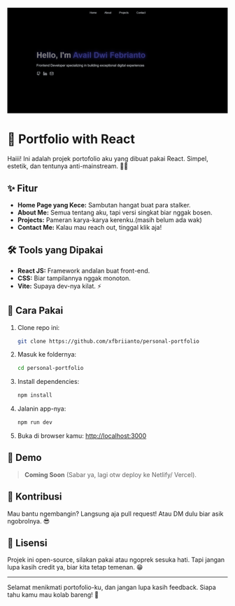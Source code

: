 ![Preview Portfolio](public\images\1.png)
# 🚀 Portfolio with React

Haiii! Ini adalah projek portofolio aku yang dibuat pakai React. Simpel, estetik, dan tentunya anti-mainstream. 🎨✨

## ✨ Fitur

- **Home Page yang Kece:** Sambutan hangat buat para stalker.
- **About Me:** Semua tentang aku, tapi versi singkat biar nggak bosen.
- **Projects:** Pameran karya-karya kerenku.(masih belum ada wak)
- **Contact Me:** Kalau mau reach out, tinggal klik aja!

## 🛠️ Tools yang Dipakai

- **React JS:** Framework andalan buat front-end.
- **CSS:** Biar tampilannya nggak monoton.
- **Vite:** Supaya dev-nya kilat. ⚡

## 🚀 Cara Pakai

1. Clone repo ini:
   ```bash
   git clone https://github.com/xfbriianto/personal-portfolio
   ```
2. Masuk ke foldernya:
   ```bash
   cd personal-portfolio
   ```
3. Install dependencies:
   ```bash
   npm install
   ```
4. Jalanin app-nya:
   ```bash
   npm run dev
   ```
5. Buka di browser kamu: [http://localhost:3000](http://localhost:3000)

## 👀 Demo

> **Coming Soon** (Sabar ya, lagi otw deploy ke Netlify/ Vercel).

## 🤝 Kontribusi

Mau bantu ngembangin? Langsung aja pull request! Atau DM dulu biar asik ngobrolnya. 😎

## 📜 Lisensi

Projek ini open-source, silakan pakai atau ngoprek sesuka hati. Tapi jangan lupa kasih credit ya, biar kita tetap temenan. 😁

---

Selamat menikmati portofolio-ku, dan jangan lupa kasih feedback. Siapa tahu kamu mau kolab bareng! 🙌
